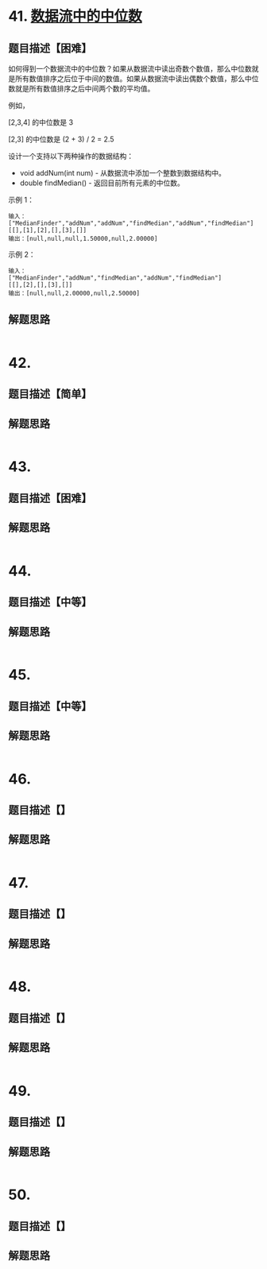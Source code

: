 # 41. [数据流中的中位数](https://leetcode.cn/problems/shu-ju-liu-zhong-de-zhong-wei-shu-lcof/)

## 题目描述【困难】

如何得到一个数据流中的中位数？如果从数据流中读出奇数个数值，那么中位数就是所有数值排序之后位于中间的数值。如果从数据流中读出偶数个数值，那么中位数就是所有数值排序之后中间两个数的平均值。

例如，

[2,3,4] 的中位数是 3

[2,3] 的中位数是 (2 + 3) / 2 = 2.5

设计一个支持以下两种操作的数据结构：

- void addNum(int num) - 从数据流中添加一个整数到数据结构中。
- double findMedian() - 返回目前所有元素的中位数。

示例 1：

```
输入：
["MedianFinder","addNum","addNum","findMedian","addNum","findMedian"]
[[],[1],[2],[],[3],[]]
输出：[null,null,null,1.50000,null,2.00000]
```

示例 2：

```
输入：
["MedianFinder","addNum","findMedian","addNum","findMedian"]
[[],[2],[],[3],[]]
输出：[null,null,2.00000,null,2.50000]
```

## 解题思路



```java

```

# 42. 

## 题目描述【简单】

## 解题思路



```java

```

# 43. 

## 题目描述【困难】

## 解题思路

```java

```

# 44. 

## 题目描述【中等】

## 解题思路



```java

```

# 45. 

## 题目描述【中等】

## 解题思路




```java

```

# 46. 

## 题目描述【】



## 解题思路



```java

```

# 47. 

## 题目描述【】

## 解题思路



```java

```

# 48. 

## 题目描述【】

## 解题思路



```java

```

# 49. 

## 题目描述【】

## 解题思路



```java

```

# 50. 

## 题目描述【】


## 解题思路



```java

```

